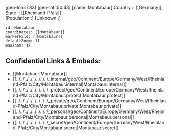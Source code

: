 ﻿---
location: [50.43,7.83] 
mapzoom: [7,12] 
mapmarker: city 
type: City
tags:
- geo/City


SpocWebEntityId: 32560
isDeleted: false
confidential: public

---
[geo-lon::7.83] 
[geo-lat::50.43] 
[name::Montabaur] 
Country :: [[Germany]]  
State :: [[Rheinland-Pfalz]]  
[Population::] 
[Unknown::] 


```leaflet
id: Montabaur
coordinates: [[Montabaur]] 
markerFile: [[Montabaur]] 
defaultZoom: 11 
maxZoom: 18
```


## Confidential Links & Embeds: 
- [[Montabaur|Montabaur]]  
- [[../../../../../../../../_internal/geo/Continent/Europe/Germany/West/Rheinland-Pfalz/City/Montabaur.internal|Montabaur.internal]] 
- [[../../../../../../../../_protect/geo/Continent/Europe/Germany/West/Rheinland-Pfalz/City/Montabaur.protect|Montabaur.protect]] 
- [[../../../../../../../../_private/geo/Continent/Europe/Germany/West/Rheinland-Pfalz/City/Montabaur.private|Montabaur.private]] 
- [[../../../../../../../../_personal/geo/Continent/Europe/Germany/West/Rheinland-Pfalz/City/Montabaur.personal|Montabaur.personal]] 
- [[../../../../../../../../_secret/geo/Continent/Europe/Germany/West/Rheinland-Pfalz/City/Montabaur.secret|Montabaur.secret]] 
